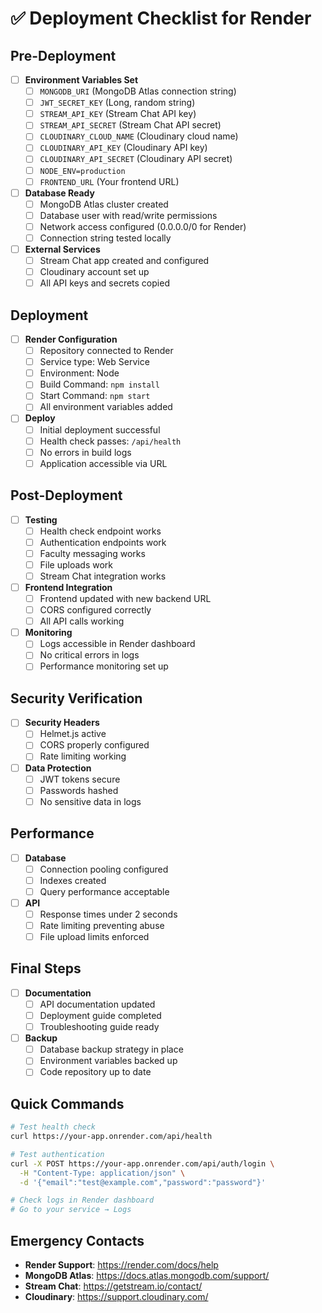 # ✅ Deployment Checklist for Render

## Pre-Deployment

- [ ] **Environment Variables Set**
  - [ ] `MONGODB_URI` (MongoDB Atlas connection string)
  - [ ] `JWT_SECRET_KEY` (Long, random string)
  - [ ] `STREAM_API_KEY` (Stream Chat API key)
  - [ ] `STREAM_API_SECRET` (Stream Chat API secret)
  - [ ] `CLOUDINARY_CLOUD_NAME` (Cloudinary cloud name)
  - [ ] `CLOUDINARY_API_KEY` (Cloudinary API key)
  - [ ] `CLOUDINARY_API_SECRET` (Cloudinary API secret)
  - [ ] `NODE_ENV=production`
  - [ ] `FRONTEND_URL` (Your frontend URL)

- [ ] **Database Ready**
  - [ ] MongoDB Atlas cluster created
  - [ ] Database user with read/write permissions
  - [ ] Network access configured (0.0.0.0/0 for Render)
  - [ ] Connection string tested locally

- [ ] **External Services**
  - [ ] Stream Chat app created and configured
  - [ ] Cloudinary account set up
  - [ ] All API keys and secrets copied

## Deployment

- [ ] **Render Configuration**
  - [ ] Repository connected to Render
  - [ ] Service type: Web Service
  - [ ] Environment: Node
  - [ ] Build Command: `npm install`
  - [ ] Start Command: `npm start`
  - [ ] All environment variables added

- [ ] **Deploy**
  - [ ] Initial deployment successful
  - [ ] Health check passes: `/api/health`
  - [ ] No errors in build logs
  - [ ] Application accessible via URL

## Post-Deployment

- [ ] **Testing**
  - [ ] Health check endpoint works
  - [ ] Authentication endpoints work
  - [ ] Faculty messaging works
  - [ ] File uploads work
  - [ ] Stream Chat integration works

- [ ] **Frontend Integration**
  - [ ] Frontend updated with new backend URL
  - [ ] CORS configured correctly
  - [ ] All API calls working

- [ ] **Monitoring**
  - [ ] Logs accessible in Render dashboard
  - [ ] No critical errors in logs
  - [ ] Performance monitoring set up

## Security Verification

- [ ] **Security Headers**
  - [ ] Helmet.js active
  - [ ] CORS properly configured
  - [ ] Rate limiting working

- [ ] **Data Protection**
  - [ ] JWT tokens secure
  - [ ] Passwords hashed
  - [ ] No sensitive data in logs

## Performance

- [ ] **Database**
  - [ ] Connection pooling configured
  - [ ] Indexes created
  - [ ] Query performance acceptable

- [ ] **API**
  - [ ] Response times under 2 seconds
  - [ ] Rate limiting preventing abuse
  - [ ] File upload limits enforced

## Final Steps

- [ ] **Documentation**
  - [ ] API documentation updated
  - [ ] Deployment guide completed
  - [ ] Troubleshooting guide ready

- [ ] **Backup**
  - [ ] Database backup strategy in place
  - [ ] Environment variables backed up
  - [ ] Code repository up to date

## Quick Commands

```bash
# Test health check
curl https://your-app.onrender.com/api/health

# Test authentication
curl -X POST https://your-app.onrender.com/api/auth/login \
  -H "Content-Type: application/json" \
  -d '{"email":"test@example.com","password":"password"}'

# Check logs in Render dashboard
# Go to your service → Logs
```

## Emergency Contacts

- **Render Support**: https://render.com/docs/help
- **MongoDB Atlas**: https://docs.atlas.mongodb.com/support/
- **Stream Chat**: https://getstream.io/contact/
- **Cloudinary**: https://support.cloudinary.com/
